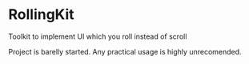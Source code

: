 # RollingKit
Toolkit to implement UI which you roll instead of scroll


Project is barelly started. Any practical usage is highly unrecomended.
